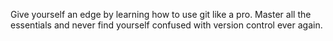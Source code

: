 Give yourself an edge by learning how to use git like a pro. Master all the essentials and never find yourself confused with version control ever again.